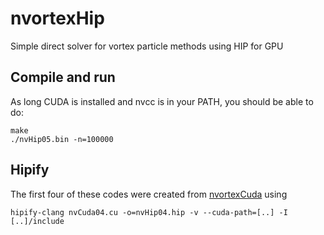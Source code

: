 # nvortexHip
Simple direct solver for vortex particle methods using HIP for GPU

## Compile and run
As long CUDA is installed and nvcc is in your PATH, you should be able to do:

    make
    ./nvHip05.bin -n=100000

## Hipify
The first four of these codes were created from [nvortexCuda](https://github.com/markstock/nvortexCuda) using

    hipify-clang nvCuda04.cu -o=nvHip04.hip -v --cuda-path=[..] -I [..]/include


